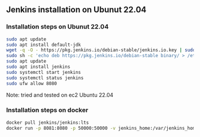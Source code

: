 ## Jenkins installation on Ubunut 22.04

### Installation steps on Ubunut 22.04

```bash
sudo apt update
sudo apt install default-jdk
wget -q -O - https://pkg.jenkins.io/debian-stable/jenkins.io.key | sudo apt-key add -
sudo sh -c 'echo deb https://pkg.jenkins.io/debian-stable binary/ > /etc/apt/sources.list.d/jenkins.list'
sudo apt update
sudo apt install jenkins
sudo systemctl start jenkins
sudo systemctl status jenkins
sudo ufw allow 8080
```

Note: tried and tested on ec2 Ubuntu 22.04


### Installation steps on docker

```bash
docker pull jenkins/jenkins:lts
docker run -p 8081:8080 -p 50000:50000 -v jenkins_home:/var/jenkins_home jenkins/jenkins:lts
```
